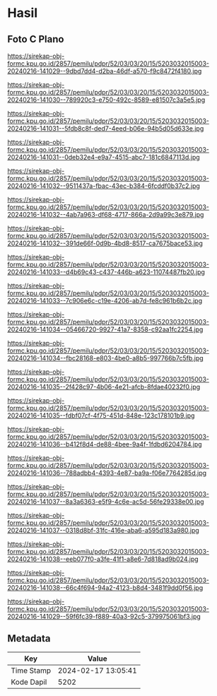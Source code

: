 # Hasil

## Foto C Plano

https://sirekap-obj-formc.kpu.go.id/2857/pemilu/pdpr/52/03/03/20/15/5203032015003-20240216-141029--9dbd7dd4-d2ba-46df-a570-f9c8472f4180.jpg

https://sirekap-obj-formc.kpu.go.id/2857/pemilu/pdpr/52/03/03/20/15/5203032015003-20240216-141030--789920c3-e750-492c-8589-e81507c3a5e5.jpg

https://sirekap-obj-formc.kpu.go.id/2857/pemilu/pdpr/52/03/03/20/15/5203032015003-20240216-141031--5fdb8c8f-ded7-4eed-b06e-94b5d05d633e.jpg

https://sirekap-obj-formc.kpu.go.id/2857/pemilu/pdpr/52/03/03/20/15/5203032015003-20240216-141031--0deb32e4-e9a7-4515-abc7-181c6847113d.jpg

https://sirekap-obj-formc.kpu.go.id/2857/pemilu/pdpr/52/03/03/20/15/5203032015003-20240216-141032--9511437a-fbac-43ec-b384-6fcddf0b37c2.jpg

https://sirekap-obj-formc.kpu.go.id/2857/pemilu/pdpr/52/03/03/20/15/5203032015003-20240216-141032--4ab7a963-df68-4717-866a-2d9a99c3e879.jpg

https://sirekap-obj-formc.kpu.go.id/2857/pemilu/pdpr/52/03/03/20/15/5203032015003-20240216-141032--391de66f-0d9b-4bd8-8517-ca7675bace53.jpg

https://sirekap-obj-formc.kpu.go.id/2857/pemilu/pdpr/52/03/03/20/15/5203032015003-20240216-141033--d4b69c43-c437-446b-a623-11074487fb20.jpg

https://sirekap-obj-formc.kpu.go.id/2857/pemilu/pdpr/52/03/03/20/15/5203032015003-20240216-141033--7c906e6c-c19e-4206-ab7d-fe8c961b6b2c.jpg

https://sirekap-obj-formc.kpu.go.id/2857/pemilu/pdpr/52/03/03/20/15/5203032015003-20240216-141034--05466720-9927-41a7-8358-c92aa1fc2254.jpg

https://sirekap-obj-formc.kpu.go.id/2857/pemilu/pdpr/52/03/03/20/15/5203032015003-20240216-141034--fbc28168-e803-4be0-a8b5-997766b7c5fb.jpg

https://sirekap-obj-formc.kpu.go.id/2857/pemilu/pdpr/52/03/03/20/15/5203032015003-20240216-141035--2f428c97-4b06-4e21-afcb-8fdae40232f0.jpg

https://sirekap-obj-formc.kpu.go.id/2857/pemilu/pdpr/52/03/03/20/15/5203032015003-20240216-141035--fdbf07cf-4f75-451d-848e-123c178101b9.jpg

https://sirekap-obj-formc.kpu.go.id/2857/pemilu/pdpr/52/03/03/20/15/5203032015003-20240216-141036--b412f8d4-de88-4bee-9a4f-1fdbd6204784.jpg

https://sirekap-obj-formc.kpu.go.id/2857/pemilu/pdpr/52/03/03/20/15/5203032015003-20240216-141036--788adbb4-4393-4e87-ba9a-f06e7764285d.jpg

https://sirekap-obj-formc.kpu.go.id/2857/pemilu/pdpr/52/03/03/20/15/5203032015003-20240216-141037--8a3a6363-e5f9-4c6e-ac5d-56fe29338e00.jpg

https://sirekap-obj-formc.kpu.go.id/2857/pemilu/pdpr/52/03/03/20/15/5203032015003-20240216-141037--0318d8bf-31fc-416e-aba6-a595d183a980.jpg

https://sirekap-obj-formc.kpu.go.id/2857/pemilu/pdpr/52/03/03/20/15/5203032015003-20240216-141038--eeb077f0-a3fe-41f1-a8e6-7d818ad9b024.jpg

https://sirekap-obj-formc.kpu.go.id/2857/pemilu/pdpr/52/03/03/20/15/5203032015003-20240216-141038--66c4f694-94a2-4123-b8d4-3481f9dd0f56.jpg

https://sirekap-obj-formc.kpu.go.id/2857/pemilu/pdpr/52/03/03/20/15/5203032015003-20240216-141029--59f6fc39-f889-40a3-92c5-379975061bf3.jpg


## Metadata

| Key        | Value               |
| ---------- | ------------------- |
| Time Stamp | 2024-02-17 13:05:41 |
| Kode Dapil | 5202                |



